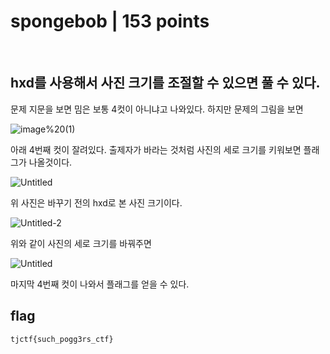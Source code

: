 # spongebob | 153 points

<br>

## hxd를 사용해서 사진 크기를 조절할 수 있으면 풀 수 있다.
문제 지문을 보면 밈은 보통 4컷이 아니냐고 나와있다. 하지만 문제의 그림을 보면

![image%20(1)](https://user-images.githubusercontent.com/87555811/169017045-0e70f0dd-3cfd-4d3c-96d9-25eb2c6b0b5e.png)

아래 4번째 컷이 잘려있다. 출제자가 바라는 것처럼 사진의 세로 크기를 키워보면 플래그가 나올것이다.

![Untitled](https://user-images.githubusercontent.com/87555811/169017437-247f16cd-0c75-40c4-b72b-565ab56799f1.png)

위 사진은 바꾸기 전의 hxd로 본 사진 크기이다.

![Untitled-2](https://user-images.githubusercontent.com/87555811/169017613-796a5663-ba3b-4860-a030-a9b6645fd5ee.png)

위와 같이 사진의 세로 크기를 바꿔주면

![Untitled](https://user-images.githubusercontent.com/87555811/169017728-67cf3ea7-807c-449c-a601-f490a96ee501.png)

마지막 4번째 컷이 나와서 플래그를 얻을 수 있다.

## flag
```
tjctf{such_pogg3rs_ctf}
```
